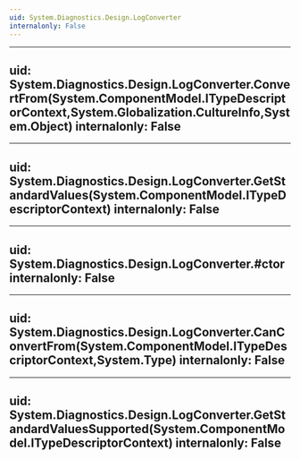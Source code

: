 ```yaml
---
uid: System.Diagnostics.Design.LogConverter
internalonly: False
---
```


---
uid: System.Diagnostics.Design.LogConverter.ConvertFrom(System.ComponentModel.ITypeDescriptorContext,System.Globalization.CultureInfo,System.Object)
internalonly: False
---

---
uid: System.Diagnostics.Design.LogConverter.GetStandardValues(System.ComponentModel.ITypeDescriptorContext)
internalonly: False
---

---
uid: System.Diagnostics.Design.LogConverter.#ctor
internalonly: False
---

---
uid: System.Diagnostics.Design.LogConverter.CanConvertFrom(System.ComponentModel.ITypeDescriptorContext,System.Type)
internalonly: False
---

---
uid: System.Diagnostics.Design.LogConverter.GetStandardValuesSupported(System.ComponentModel.ITypeDescriptorContext)
internalonly: False
---
